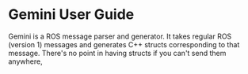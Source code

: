 # Gemini User Guide

Gemini is a ROS message parser and generator.  It takes regular ROS (version 1)
messages and generates C++ structs corresponding to that message.  There's no
point in having structs if you can't send them anywhere, 
